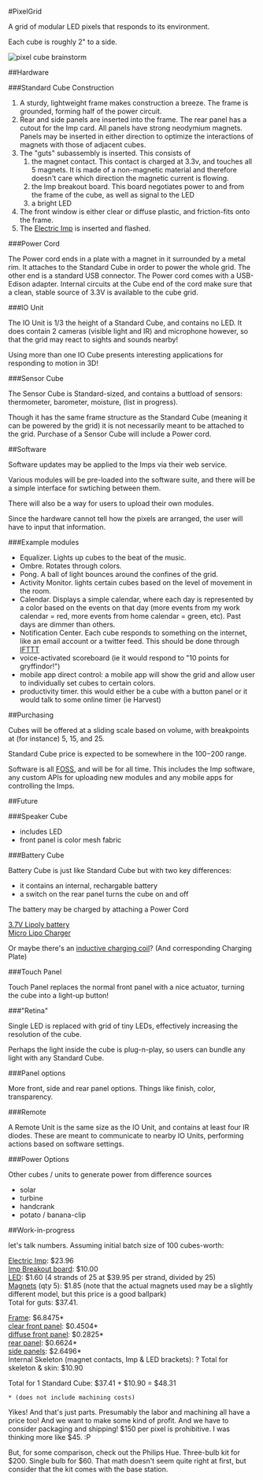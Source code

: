 #PixelGrid

A grid of modular LED pixels that responds to its environment.

Each cube is roughly 2" to a side.

![pixel cube brainstorm](http://f.cl.ly/items/2l0y2R2K043T2S0J231d/2013-10-25%2013.39.25.jpg)

##Hardware

###Standard Cube Construction

1. A sturdy, lightweight frame makes construction a breeze. The frame is grounded, forming half of the power circuit.
2. Rear and side panels are inserted into the frame. The rear panel has a cutout for the Imp card. All panels have strong neodymium magnets. Panels may be inserted in either direction to optimize the interactions of magnets with those of adjacent cubes.
3. The "guts" subassembly is inserted. This consists of
   1. the magnet contact. This contact is charged at 3.3v, and touches all 5 magnets. It is made of a non-magnetic material and therefore doesn't care which direction the magnetic current is flowing.
   2. the Imp breakout board. This board negotiates power to and from the frame of the cube, as well as signal to the LED
   3. a bright LED
4. The front window is either clear or diffuse plastic, and friction-fits onto the frame.
5. The [Electric Imp](http://electricimp.com/) is inserted and flashed.

###Power Cord

The Power cord ends in a plate with a magnet in it surrounded by a metal rim. It attaches to the Standard Cube in order to power the whole grid. The other end is a standard USB connector. The Power cord comes with a USB-Edison adapter. Internal circuits at the Cube end of the cord make sure that a clean, stable source of 3.3V is available to the cube grid.

###IO Unit

The IO Unit is 1/3 the height of a Standard Cube, and contains no LED. It does contain 2 cameras (visible light and IR) and microphone however, so that the grid may react to sights and sounds nearby!

Using more than one IO Cube presents interesting applications for responding to motion in 3D!

###Sensor Cube

The Sensor Cube is Standard-sized, and contains a buttload of sensors: thermometer, barometer, moisture, (list in progress).

Though it has the same frame structure as the Standard Cube (meaning it can be powered by the grid) it is not necessarily meant to be attached to the grid. Purchase of a Sensor Cube will include a Power cord.

##Software

Software updates may be applied to the Imps via their web service.

Various modules will be pre-loaded into the software suite, and there will be a simple interface for swtiching between them.

There will also be a way for users to upload their own modules.

Since the hardware cannot tell how the pixels are arranged, the user will have to input that information.

###Example modules

- Equalizer. Lights up cubes to the beat of the music.
- Ombre. Rotates through colors.
- Pong. A ball of light bounces around the confines of the grid.
- Activity Monitor. lights certain cubes based on the level of movement in the room.
- Calendar. Displays a simple calendar, where each day is represented by a color based on the events on that day (more events from my work calendar = red, more events from home calendar = green, etc). Past days are dimmer than others.
- Notification Center. Each cube responds to something on the internet, like an email account or a twitter feed. This should be done through [IFTTT](http://ifttt.com)
- voice-activated scoreboard (ie it would respond to "10 points for gryffindor!")
- mobile app direct control: a mobile app will show the grid and allow user to individually set cubes to certain colors.
- productivity timer. this would either be a cube with a button panel or it would talk to some online timer (ie Harvest)

##Purchasing

Cubes will be offered at a sliding scale based on volume, with breakpoints at (for instance) 5, 15, and 25.

Standard Cube price is expected to be somewhere in the $100-$200 range.

Software is all [FOSS](http://en.wikipedia.org/wiki/Free_and_open-source_software), and will be for all time. This includes the Imp software, any custom APIs for uploading new modules and any mobile apps for controlling the Imps.

##Future

###Speaker Cube

- includes LED
- front panel is color mesh fabric

###Battery Cube

Battery Cube is just like Standard Cube but with two key differences:

- it contains an internal, rechargable battery
- a switch on the rear panel turns the cube on and off

The battery may be charged by attaching a Power Cord

[3.7V Lipoly battery](http://www.adafruit.com/products/1570)  
[Micro Lipo Charger](http://www.adafruit.com/products/1304)

Or maybe there's an [inductive charging coil](http://www.adafruit.com/products/1407)? (And corresponding Charging Plate)

###Touch Panel

Touch Panel replaces the normal front panel with a nice actuator, turning the cube into a light-up button!

###"Retina"

Single LED is replaced with grid of tiny LEDs, effectively increasing the resolution of the cube.

Perhaps the light inside the cube is plug-n-play, so users can bundle any light with any Standard Cube.

###Panel options

More front, side and rear panel options. Things like finish, color, transparency.

###Remote

A Remote Unit is the same size as the IO Unit, and contains at least four IR diodes. These are meant to communicate to nearby IO Units, performing actions based on software settings.

###Power Options

Other cubes / units to generate power from difference sources

- solar
- turbine
- handcrank
- potato / banana-clip

##Work-in-progress

let's talk numbers. Assuming initial batch size of 100 cubes-worth:

[Electric Imp](http://www.adafruit.com/products/1129): $23.96  
[Imp Breakout board](http://www.adafruit.com/products/1130): $10.00  
[LED](http://www.adafruit.com/products/738): $1.60 (4 strands of 25 at $39.95 per strand, divided by 25)  
[Magnets](http://www.kjmagnetics.com/proddetail.asp?prod=D61) (qty 5): $1.85 (note that the actual magnets used may be a slightly different model, but this price is a good ballpark)  
Total for guts: $37.41.

[Frame](http://www.grainger.com/Grainger/Flat-Stock-2FAB6?Pid=search): $6.8475*  
[clear front panel](http://www.mcmaster.com/#8574k55/=p35azi): $0.4504*  
[diffuse front panel](http://www.mcmaster.com/#8742k435/=p35c04): $0.2825*  
[rear panel](http://www.mcmaster.com/#87115k114/=p358u5): $0.6624*  
[side panels](http://www.mcmaster.com/#87115k114/=p358u5): $2.6496*  
Internal Skeleton (magnet contacts, Imp & LED brackets):  ?
Total for skeleton & skin: $10.90

Total for 1 Standard Cube: $37.41 + $10.90 = $48.31

    * (does not include machining costs)

Yikes! And that's just parts. Presumably the labor and machining all have a price too! And we want to make some kind of profit. And we have to consider packaging and shipping! $150 per pixel is prohibitive. I was thinking more like $45. :P

But, for some comparison, check out the Philips Hue. Three-bulb kit for $200. Single bulb for $60. That math doesn't seem quite right at first, but consider that the kit comes with the base station.